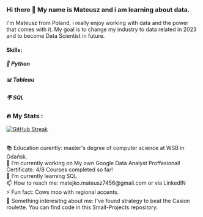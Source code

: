 ### Hi there 👋 My name is Mateusz and i am learning about data.

I'm Mateusz from Poland, i really enjoy working with data and the power that comes with it. My goal is to change my industry to data related in 2023 and to become Data Scientist in future. 

#### Skills: 
##### 🐍 Python
##### 📊 Tableau
##### 🪧 SQL

### :fire: My Stats :
[![GitHub Streak](http://github-readme-streak-stats.herokuapp.com?user=Mateusz-Matejko&theme=light&background=FFFFFF)](https://git.io/streak-stats)


<br/>
📚 Education curently: master's degree of computer science at WSB in Gdańsk.
<br/>
🔭 I’m currently working on My own Google Data Analyst Proffesionall Certificate. 4/8 Courses completed so far! 
<br /> 
🌱 I’m currently learning SQL
<br />
📫 How to reach me: matejko.mateusz7456@gmail.com or via LinkedIN
<br />
⚡ Fun fact: Cows moo with regional accents.
<br />
👀 Something interesitng about me: I've found strategy to beat the Casion roulette. You can find code in this Small-Projects repository. 

